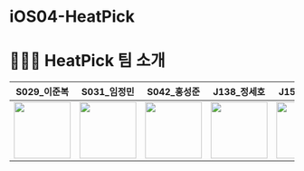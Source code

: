 # iOS04-HeatPick

# 🧑🏻‍💻 HeatPick 팀 소개
| S029_이준복 | S031_임정민 | S042_홍성준 | J138_정세호 | J154_최검기 |
| :---: | :--: | :--: | :--: | :--: |
| <a href="https://github.com/junbok97"><img src="https://avatars.githubusercontent.com/u/71696675?v=4" width="100"></a> | <a href="https://github.com/jungmin-lim"><img src="https://avatars.githubusercontent.com/u/32038936?v=4" width="100"></a> | <a href="https://github.com/hogumachu"><img src="https://avatars.githubusercontent.com/u/74225754?v=4" width="100"></a>| <a href="https://github.com/JeongSH1"><img src="https://avatars.githubusercontent.com/u/125888614?v=4" width="100"></a> | <a href="https://github.com/cgg7777"><img src="https://avatars.githubusercontent.com/u/51906365?v=4" width="100"></a> |

